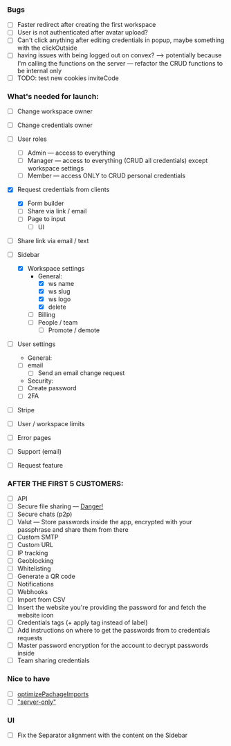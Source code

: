 ### Bugs

-   [ ] Faster redirect after creating the first workspace
-   [ ] User is not authenticated after avatar upload?
-   [ ] Can't click anything after editing credentials in popup, maybe something with the clickOutside
-   [ ] having issues with being logged out on convex? —> potentially because I'm calling the functions on the server — refactor the CRUD functions to be internal only 
- [ ] TODO: test new cookies inviteCode

### What's needed for launch:

-   [ ] Change workspace owner
-   [ ] Change credentials owner
-   [ ] User roles

    -   [ ] Admin — access to everything
    -   [ ] Manager — access to everything (CRUD all credentials) except workspace settings
    -   [ ] Member — access ONLY to CRUD personal credentials

-   [x] Request credentials from clients

    -   [x] Form builder
    -   [ ] Share via link / email
    -   [ ] Page to input
        -   [ ] UI

-   [ ] Share link via email / text

-   [ ] Sidebar

    -   [x] Workspace settings
        -   General:
            -   [x] ws name
            -   [x] ws slug
            -   [x] ws logo
            -   [x] delete
        -   [ ] Billing
        -   [ ] People / team
            -   [ ] Promote / demote

-   [ ] User settings

    -   General:
    -   [ ] email
        -   [ ] Send an email change request
    -   Security:
    -   [ ] Create password
    -   [ ] 2FA

-   [ ] Stripe
-   [ ] User / workspace limits
-   [ ] Error pages
-   [ ] Support (email)
-   [ ] Request feature

### AFTER THE FIRST 5 CUSTOMERS:

-   [ ] API
-   [ ] Secure file sharing — [Danger!](https://x.com/mfts0/status/1837871900149555606)
-   [ ] Secure chats (p2p)
-   [ ] Valut — Store passwords inside the app, encrypted with your passphrase and share them from there
-   [ ] Custom SMTP
-   [ ] Custom URL
-   [ ] IP tracking
-   [ ] Geoblocking
-   [ ] Whitelisting
-   [ ] Generate a QR code
-   [ ] Notifications
-   [ ] Webhooks
-   [ ] Import from CSV
-   [ ] Insert the website you're providing the password for and fetch the website icon
-   [ ] Credentials tags (+ apply tag instead of label)
-   [ ] Add instructions on where to get the passwords from to credentials requests
-   [ ] Master password encryption for the account to decrypt passwords inside
-   [ ] Team sharing credentials

### Nice to have

-   [ ] [optimizePachageImports](https://nextjs.org/docs/app/api-reference/next-config-js/optimizePackageImports)
-   [ ] ["server-only"](https://nextjs.org/docs/app/building-your-application/rendering/composition-patterns#keeping-server-only-code-out-of-the-client-environment)

### UI

-   [ ] Fix the Separator alignment with the content on the Sidebar
